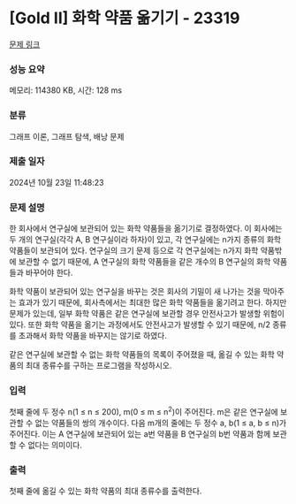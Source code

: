 # [Gold II] 화학 약품 옮기기 - 23319 

[문제 링크](https://www.acmicpc.net/problem/23319) 

### 성능 요약

메모리: 114380 KB, 시간: 128 ms

### 분류

그래프 이론, 그래프 탐색, 배낭 문제

### 제출 일자

2024년 10월 23일 11:48:23

### 문제 설명

<p>한 회사에서 연구실에 보관되어 있는 화학 약품들을 옮기기로 결정하였다. 이 회사에는 두 개의 연구실(각각 A, B 연구실이라 하자)이 있고, 각 연구실에는 n가지 종류의 화학 약품들이 보관되어 있다. 연구실의 크기 문제 등으로 각 연구실에는 n가지 화학 약품밖에 보관할 수 없기 때문에, A 연구실의 화학 약품들을 같은 개수의 B 연구실의 화학 약품들과 바꾸어야 한다.</p>

<p>화학 약품이 보관되어 있는 연구실을 바꾸는 것은 회사의 기밀이 새 나가는 것을 막아주는 효과가 있기 때문에, 회사측에서는 최대한 많은 화학 약품들을 옮기려고 한다. 하지만 문제가 있는데, 일부 화학 약품은 같은 연구실에 보관할 경우 안전사고가 발생할 위험이 있다. 또한 화학 약품을 옮기는 과정에서도 안전사고가 발생할 수 있기 때문에, n/2 종류를 초과해서 화학 약품을 바꾸지는 않기로 하였다.</p>

<p>같은 연구실에 보관할 수 없는 화학 약품들의 목록이 주어졌을 때, 옮길 수 있는 화학 약품의 최대 종류수를 구하는 프로그램을 작성하시오.</p>

### 입력 

 <p>첫째 줄에 두 정수 n(1 ≤ n ≤ 200), m(0 ≤ m ≤ n<sup>2</sup>)이 주어진다. m은 같은 연구실에 보관할 수 없는 약품들의 쌍의 개수이다. 다음 m개의 줄에는 두 정수 a, b(1 ≤ a, b ≤ n)가 주어진다. 이는 A 연구실에 보관되어 있는 a번 약품을 B 연구실의 b번 약품과 함께 보관할 수 없다는 의미이다.</p>

### 출력 

 <p>첫째 줄에 옮길 수 있는 화학 약품의 최대 종류수를 출력한다.</p>

